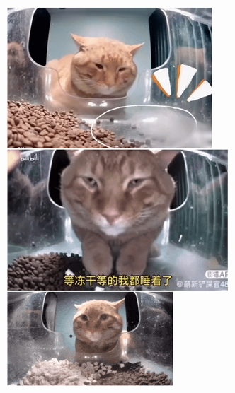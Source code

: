 ![](https://github.com/gabrielyeniceri/ECE0301-HW-storage/blob/main/mr-snack-hungry-cat.gif)
![](https://github.com/gabrielyeniceri/ECE0301-HW-storage/blob/main/mr-snack-cat-camera.gif)
![](https://github.com/gabrielyeniceri/ECE0301-HW-storage/blob/main/mr-snack-mr-snack-cat.gif)
